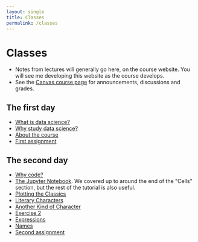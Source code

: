 ```yaml
---
layout: single
title: Classes
permalink: /classes
---
```


# Classes

* Notes from lectures will generally go here, on the course website.  You will
  see me developing this website as the course develops.
* See the [Canvas course page](https://canvas.bham.ac.uk/courses/35188) for
  announcements, discussions and grades.

## The first day

* [What is data science?](what)
* [Why study data science?](why)
* [About the course](course)
* [First assignment](assignment_1)

## The second day

* [Why code?](chapters/02/to_code)
* [The Jupyter
  Notebook](https://www.dataquest.io/blog/jupyter-notebook-tutorial). We
  covered up to around the end of the "Cells" section, but the rest of the
  tutorial is also useful.
* [Plotting the Classics](chapters/01/Plotting_the_Classics)
* [Literary Characters](chapters/01/Literary_Characters)
* [Another Kind of Character](chapters/01/Another_Kind_Of_Character)
* [Exercise 2](exercise_2)
* [Expressions](chapters/02/Expressions)
* [Names](chapters/02/Names)
* [Second assignment](assignment_2)
